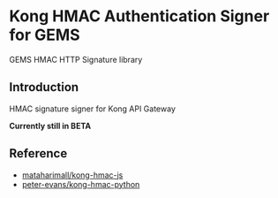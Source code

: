 # Kong HMAC Authentication Signer for GEMS
GEMS HMAC HTTP Signature library

## Introduction
HMAC signature signer for Kong API Gateway

**Currently still in BETA**

## Reference 
+ [mataharimall/kong-hmac-js](https://github.com/mataharimall/kong-hmac-js)
+ [peter-evans/kong-hmac-python](https://github.com/peter-evans/kong-hmac-python)

